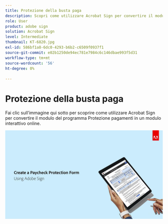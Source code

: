 ```yaml
---
title: Protezione della busta paga
description: Scopri come utilizzare Acrobat Sign per convertire il modulo del programma Protezione pagamenti in un modulo interattivo online
role: User
product: adobe sign
solution: Acrobat Sign
level: Intermediate
thumbnail: KT-6820.jpg
exl-id: 586bf1a8-6dc0-4293-b6b2-c6509f0937f1
source-git-commit: e02b1250de94ec781e7984c6c146dbae993f5d31
workflow-type: tm+mt
source-wordcount: '56'
ht-degree: 0%

---
```


# Protezione della busta paga

Fai clic sull’immagine qui sotto per scoprire come utilizzare Acrobat Sign per convertire il modulo del programma Protezione pagamenti in un modulo interattivo online.

[![Presentazione interattiva di Payment Capture](../assets/Paycheck.jpg)](https://acrobatusers.com/paycheck-protection-program-resource-hub/walkthrough/)
